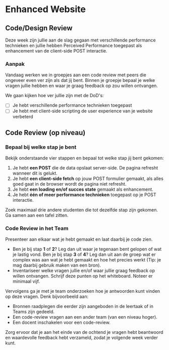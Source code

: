 # Enhanced Website


## Code/Design Review
Deze week zijn jullie aan de slag gegaan met verschillende performance technieken en jullie hebben Perceived Performance toegepast als enhancement van de client-side POST interactie.

### Aanpak  

Vandaag werken we in groepjes aan een code review met peers die ongeveer even ver zijn als dat jij bent. Binnen je groepje bepaal je welke vragen jullie hebben en waar je graag feedback op zou willen ontvangen.  

We gaan kijken hoe ver jullie zijn met de DoD's:
- [ ] Je hebt verschillende performance technieken toegepast
- [ ] Je hebt met client-side scripting de user experience van je website verbeterd

## Code Review (op niveau)  

### Bepaal bij welke stap je bent  

Bekijk onderstaande vier stappen en bepaal tot welke stap jij bent gekomen:  

1. Je hebt **een POST** die de data opslaat server-side. De pagina refresht wanneer dit is gelukt.   
1. Je hebt **een client-side fetch** op jouw POST formulier gemaakt, als alles goed gaat in de browser wordt de pagina niet refresht.
3. Je hebt **een loading en/of succes state** gemaakt als enhancement.  
4. Je hebt **één of meer performance technieken** toegepast op je POST interactie.  

Zoek maximaal drie andere studenten die tot dezelfde stap zijn gekomen. Ga samen aan een tafel zitten.


### Code Review in het Team  

Presenteer aan elkaar wat je hebt gemaakt en laat daarbij je code zien.  

- Ben je bij stap **1** of **2**? Leg dan uit waar je tegenaan bent gelopen of wat je lastig vond. Ben je bij stap **3** of **4**? Leg dan uit aan de groep wat er complex was aan wat je hebt gemaakt en hoe het precies werkt (Tip: je mag daarbij gebruik maken van een bron).  
- Inventariseer welke vragen jullie en/of waar jullie graag feedback op willen ontvangen. Schrijf deze punten op het whiteboard. Noteer er minimaal vijf. 

Vervolgens ga je met je team onderzoeken hoe je antwoorden kunt vinden op deze vragen. Denk bijvoorbeeld aan:  

- Bronnen raadplegen die eerder zijn aangeboden in de leertaak of in Teams zijn gedeeld.  
- Een code-review vragen aan een ander team (van een niveau hoger).  
- Een docent inschakelen voor een code-review.  

Zorg ervoor dat je aan het einde van de ochtend je vragen hebt beantwoord en waardevolle feedback hebt verzameld, zodat je volgende week verder kunt.  
